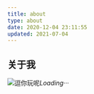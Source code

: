 ```yaml
---
title: about
type: about
date: 2020-12-04 23:11:55
updated: 2021-07-04
---
```

## 关于我

![逗你玩呢](https://pic.imgdb.cn/item/6035c7765f4313ce25a94bea.gif)_Loading···_

